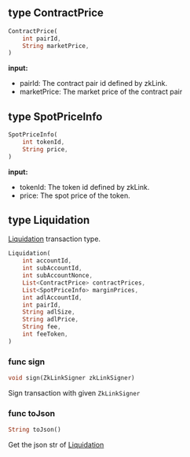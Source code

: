 ## type ContractPrice

```dart
ContractPrice(
    int pairId,
    String marketPrice,
)
```

**input:**
* pairId: The contract pair id defined by zkLink.
* marketPrice: The market price of the contract pair

## type SpotPriceInfo

```dart
SpotPriceInfo(
    int tokenId,
    String price,
)
```

**input:**
* tokenId: The token id defined by zkLink.
* price: The spot price of the token.

## type Liquidation
[Liquidation](../../../api-and-sdk/data-types/transaction/liquidation.md) transaction type.

```dart
Liquidation(
    int accountId,
	int subAccountId,
	int subAccountNonce,
	List<ContractPrice> contractPrices,
	List<SpotPriceInfo> marginPrices,
	int adlAccountId,
	int pairId,
	String adlSize,
	String adlPrice,
	String fee,
	int feeToken,
)
```

### func sign

```dart
void sign(ZkLinkSigner zkLinkSigner)
```

Sign transaction with given `ZkLinkSigner`

### func toJson

```dart
String toJson()
```

Get the json str of [Liquidation](#type-liquidation)
